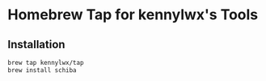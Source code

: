 # Homebrew Tap for kennylwx's Tools

## Installation

```bash
brew tap kennylwx/tap
brew install schiba
```
